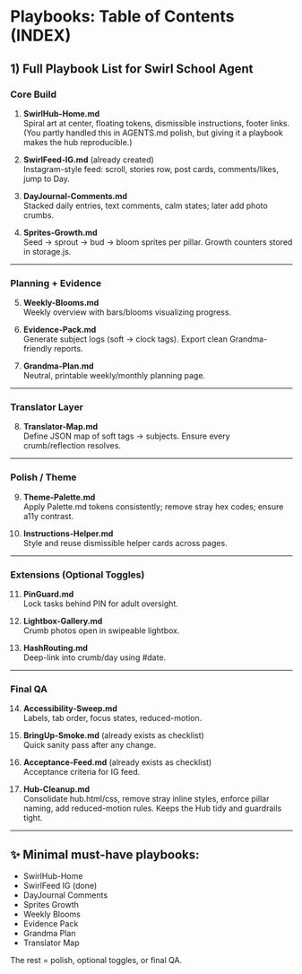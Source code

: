 # Playbooks: Table of Contents (INDEX)

## 1) Full Playbook List for Swirl School Agent

### Core Build
1. **SwirlHub-Home.md**  
   Spiral art at center, floating tokens, dismissible instructions, footer links.  
   (You partly handled this in AGENTS.md polish, but giving it a playbook makes the hub reproducible.)

2. **SwirlFeed-IG.md** (already created)  
   Instagram-style feed: scroll, stories row, post cards, comments/likes, jump to Day.

3. **DayJournal-Comments.md**  
   Stacked daily entries, text comments, calm states; later add photo crumbs.

4. **Sprites-Growth.md**  
   Seed → sprout → bud → bloom sprites per pillar. Growth counters stored in storage.js.

---

### Planning + Evidence
5. **Weekly-Blooms.md**  
   Weekly overview with bars/blooms visualizing progress.

6. **Evidence-Pack.md**  
   Generate subject logs (soft → clock tags). Export clean Grandma-friendly reports.

7. **Grandma-Plan.md**  
   Neutral, printable weekly/monthly planning page.

---

### Translator Layer
8. **Translator-Map.md**  
   Define JSON map of soft tags → subjects. Ensure every crumb/reflection resolves.

---

### Polish / Theme
9. **Theme-Palette.md**  
   Apply Palette.md tokens consistently; remove stray hex codes; ensure a11y contrast.

10. **Instructions-Helper.md**  
   Style and reuse dismissible helper cards across pages.

---

### Extensions (Optional Toggles)
11. **PinGuard.md**  
   Lock tasks behind PIN for adult oversight.

12. **Lightbox-Gallery.md**  
   Crumb photos open in swipeable lightbox.

13. **HashRouting.md**  
   Deep-link into crumb/day using #date.

---

### Final QA
14. **Accessibility-Sweep.md**  
   Labels, tab order, focus states, reduced-motion.

15. **BringUp-Smoke.md** (already exists as checklist)  
   Quick sanity pass after any change.

16. **Acceptance-Feed.md** (already exists as checklist)  
   Acceptance criteria for IG feed.

17. **Hub-Cleanup.md**  
   Consolidate hub.html/css, remove stray inline styles, enforce pillar naming, add reduced-motion rules. Keeps the Hub tidy and guardrails tight.

---

## ✨ Minimal must-have playbooks:
- SwirlHub-Home  
- SwirlFeed IG (done)  
- DayJournal Comments  
- Sprites Growth  
- Weekly Blooms  
- Evidence Pack  
- Grandma Plan  
- Translator Map

The rest = polish, optional toggles, or final QA.
